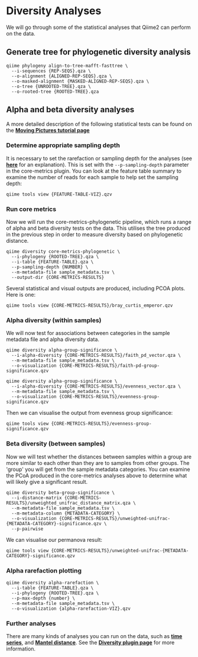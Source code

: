 # Diversity Analyses

We will go through some of the statistical analyses that Qiime2 can perform on the data.

## Generate tree for phylogenetic diversity analysis

```
qiime phylogeny align-to-tree-mafft-fasttree \
  --i-sequences {REP-SEQS}.qza \
  --o-alignment {ALIGNED-REP-SEQS}.qza \
  --o-masked-alignment {MASKED-ALIGNED-REP-SEQS}.qza \
  --o-tree {UNROOTED-TREE}.qza \
  --o-rooted-tree {ROOTED-TREE}.qza
```

## Alpha and beta diversity analyses

A more detailed description of the following statistical tests can be found on the [**Moving Pictures tutorial page**](https://docs.qiime2.org/2019.7/tutorials/moving-pictures/#alpha-and-beta-diversity-analysis)

### Determine appropriate sampling depth

It is necessary to set the rarefaction or sampling depth for the analyses (see [**here**](https://docs.qiime2.org/2019.7/tutorials/moving-pictures/#alpha-and-beta-diversity-analysis) for an explanation). This is set with the `--p-sampling-depth` parameter in the core-metrics plugin. You can look at the feature table summary to examine the number of reads for each sample to help set the sampling depth:

```
qiime tools view {FEATURE-TABLE-VIZ}.qzv
```

### Run core metrics 

Now we will run the core-metrics-phylogenetic pipeline, which runs a range of alpha and beta diversity tests on the data. This utilises the tree produced in the previous step in order to measure diversity based on phylogenetic distance.

```
qiime diversity core-metrics-phylogenetic \
  --i-phylogeny {ROOTED-TREE}.qza \
  --i-table {FEATURE-TABLE}.qza \
  --p-sampling-depth {NUMBER} \
  --m-metadata-file sample_metadata.tsv \
  --output-dir {CORE-METRICS-RESULTS}
```

Several statistical and visual outputs are produced, including PCOA plots. Here is one:

```
qiime tools view {CORE-METRICS-RESULTS}/bray_curtis_emperor.qzv
```

### Alpha diversity (within samples)

We will now test for associations between categories in the sample metadata file and alpha diversity data.

```
qiime diversity alpha-group-significance \
  --i-alpha-diversity {CORE-METRICS-RESULTS}/faith_pd_vector.qza \
  --m-metadata-file sample_metadata.tsv \
  --o-visualization {CORE-METRICS-RESULTS}/faith-pd-group-significance.qzv

qiime diversity alpha-group-significance \
  --i-alpha-diversity {CORE-METRICS-RESULTS}/evenness_vector.qza \
  --m-metadata-file sample_metadata.tsv \
  --o-visualization {CORE-METRICS-RESULTS}/evenness-group-significance.qzv
```

Then we can visualise the output from evenness group significance:

```
qiime tools view {CORE-METRICS-RESULTS}/evenness-group-significance.qzv
```

### Beta diversity (between samples)

Now we will test whether the distances between samples within a group are more similar to each other than they are to samples from other groups. The 'group' you will get from the sample metadata categories. You can examine the PCoA produced in the core-metrics analyses above to determine what will likely give a significant result. 

```
qiime diversity beta-group-significance \
  --i-distance-matrix {CORE-METRICS-RESULTS}/unweighted_unifrac_distance_matrix.qza \
  --m-metadata-file sample_metadata.tsv \
  --m-metadata-column {METADATA-CATEGORY} \
  --o-visualization {CORE-METRICS-RESULTS}/unweighted-unifrac-{METADATA-CATEGORY}-significance.qzv \
  --p-pairwise
```

We can visualise our permanova result:

```
qiime tools view {CORE-METRICS-RESULTS}/unweighted-unifrac-{METADATA-CATEGORY}-significance.qzv
```

### Alpha rarefaction plotting

```
qiime diversity alpha-rarefaction \
  --i-table {FEATURE-TABLE}.qza \
  --i-phylogeny {ROOTED-TREE}.qza \
  --p-max-depth {number} \
  --m-metadata-file sample_metadata.tsv \
  --o-visualization {alpha-rarefaction-VIZ}.qzv
```

### Further analyses

There are many kinds of analyses you can run on the data, such as [**time series**](https://docs.qiime2.org/2019.10/tutorials/longitudinal/), and [**Mantel distance**](https://docs.qiime2.org/2019.10/plugins/available/diversity/mantel/). See the [**Diversity plugin page**](https://docs.qiime2.org/2019.10/plugins/available/diversity/) for more information.










